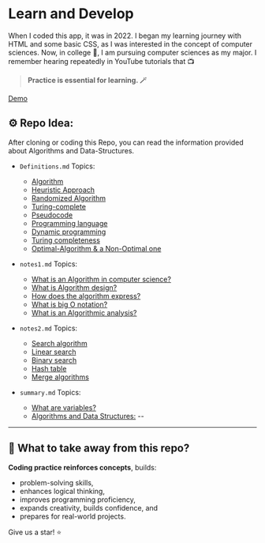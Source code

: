 # Learn and Develop

When I coded this app, it was in 2022. I began my learning journey with HTML and some basic CSS, as I was interested in the concept of computer sciences. Now, in college 🏫, I am pursuing computer sciences as my major. I remember hearing repeatedly in YouTube tutorials that 📺


> **Practice is essential for learning. 🪄**

[Demo](https://wajdwael.github.io/Basic-Html-algorithms-Info/)

## ⚙️ Repo Idea:
After cloning or coding this Repo, you can read the information provided about Algorithms and Data-Structures.

- `Definitions.md` Topics:
    - [Algorithm](https://github.com/WajdWael/Basic-Html-algorithms-Info/blob/main/notes/Definitions.md#algorithm)
    - [Heuristic Approach](https://github.com/WajdWael/Basic-Html-algorithms-Info/blob/main/notes/Definitions.md#heuristic-approach)
    - [Randomized Algorithm](https://github.com/WajdWael/Basic-Html-algorithms-Info/blob/main/notes/Definitions.md#randomized-algorithm)
    - [Turing-complete](https://github.com/WajdWael/Basic-Html-algorithms-Info/blob/main/notes/Definitions.md#turing-complete)
    - [Pseudocode](https://github.com/WajdWael/Basic-Html-algorithms-Info/blob/main/notes/Definitions.md#pseudocode)
    - [Programming language](https://github.com/WajdWael/Basic-Html-algorithms-Info/blob/main/notes/Definitions.md#programming-language)
    - [Dynamic programming](https://github.com/WajdWael/Basic-Html-algorithms-Info/blob/main/notes/Definitions.md#dynamic-programming)
    - [Turing completeness](https://github.com/WajdWael/Basic-Html-algorithms-Info/blob/main/notes/Definitions.md#turing-completeness)
    - [Optimal-Algorithm & a Non-Optimal one](https://github.com/WajdWael/Basic-Html-algorithms-Info/blob/main/notes/Definitions.md#what-is-the-difference-between-an-optimal-algorithm-and-a-non-optimal-one)
      

- `notes1.md` Topics:
    - [What is an Algorithm in computer science?](https://github.com/WajdWael/Basic-Html-algorithms-Info/blob/main/notes/notes1.md#what-is-an-algorithm-in-computer-science)
    - [What is Algorithm design?](https://github.com/WajdWael/Basic-Html-algorithms-Info/blob/main/notes/notes1.md#what-is-algorithm-design)
    - [How does the algorithm express?](https://github.com/WajdWael/Basic-Html-algorithms-Info/blob/main/notes/notes1.md#how-does-the-algorithm-express)
    - [What is big O notation?](https://github.com/WajdWael/Basic-Html-algorithms-Info/blob/main/notes/notes1.md#what-is-big-o-notation)
    - [What is an Algorithmic analysis?](https://github.com/WajdWael/Basic-Html-algorithms-Info/blob/main/notes/notes1.md#what-is-an-algorithmic-analysis)


- `notes2.md` Topics:
    - [Search algorithm](https://github.com/WajdWael/Basic-Html-algorithms-Info/blob/main/notes/notes2.md#search-algorithm)
    - [Linear search](https://github.com/WajdWael/Basic-Html-algorithms-Info/blob/main/notes/notes2.md#linear-search)
    - [Binary search](https://github.com/WajdWael/Basic-Html-algorithms-Info/blob/main/notes/notes2.md#binary-search)
    - [Hash table](https://github.com/WajdWael/Basic-Html-algorithms-Info/blob/main/notes/notes2.md#hash-table)
    - [Merge algorithms](https://github.com/WajdWael/Basic-Html-algorithms-Info/blob/main/notes/notes2.md#merge-algorithms)
 
- `summary.md` Topics:
    - [What are variables?](https://github.com/WajdWael/Basic-Html-algorithms-Info/blob/main/notes/summary.md#what-are-variables)
    - [Algorithms and Data Structures:](https://github.com/WajdWael/Basic-Html-algorithms-Info/blob/main/notes/summary.md#algorithms-and-data-structures)
--

---

## 💎 What to take away from this repo?

**Coding practice reinforces concepts**, builds:
- problem-solving skills, 
- enhances logical thinking, 
- improves programming proficiency, 
- expands creativity, builds confidence, and 
- prepares for real-world projects.


Give us a star! ⭐
